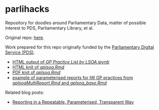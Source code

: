 # parlihacks
Repository for doodles around Parliamentary Data, matter of possible interest to PDS, Parliamentary Library, et al.

Original repo: [here](https://github.com/psychemedia/parlihacks).

Work prepared for this repo originally funded by the [Parliamentary Digital Service (PDS)](https://pds.blog.parliament.uk/).

- [HTML output of *GP Practice List by LSOA.ipynb*](https://psychemedia.github.io/parlihacks/GP%2BPractice%2BList%2Bby%2BLSOA.html)
- [HTML knit of *gplsoa.Rmd*](https://psychemedia.github.io/parlihacks/gplsoa.html)
- [PDF knit of *gplsoa.Rmd*](https://psychemedia.github.io/parlihacks/gplsoa.pdf)
- [example of parameterised reports for IW GP practices from *gplsoaMultiReport.Rmd* and *gplsoa_base.Rmd*](https://psychemedia.github.io/parlihacks/iwgplsoadocs)

Related blog posts:

- [Reporting in a Repeatable, Parameterised, Transparent Way](https://blog.ouseful.info/2017/02/23/reporting-in-a-repeatable-parameterised-transparent-way/)
